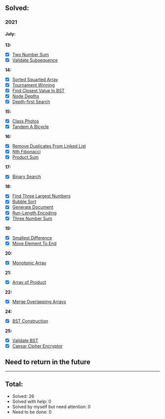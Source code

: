 ## Solved:

### 2021

#### July:

**13:**

- [x] [Two Number Sum](https://www.algoexpert.io/questions/Two%20Number%20Sum)
- [x] [Validate Subsequence](https://www.algoexpert.io/questions/Validate%20Subsequence)

**14:**

- [x] [Sorted Squarted Array](https://www.algoexpert.io/questions/Sorted%20Squared%20Array)
- [x] [Tournament Winning](https://www.algoexpert.io/questions/Tournament%20Winner)
- [x] [Find Closest Value In BST](https://www.algoexpert.io/questions/Find%20Closest%20Value%20In%20BST)
- [x] [Node Depths](https://www.algoexpert.io/questions/Node%20Depths)
- [x] [Depth-first Search](https://www.algoexpert.io/questions/Depth-first%20Search)

**15:**

- [x] [Class Photos](https://www.algoexpert.io/questions/Class%20Photos)
- [x] [Tandem A Bicycle](https://www.algoexpert.io/questions/Tandem%20Bicycle)

**16:**

- [x] [Remove Duplicates From Linked List](https://www.algoexpert.io/questions/Remove%20Duplicates%20From%20Linked%20List)
- [x] [Nth Fibonacci](https://www.algoexpert.io/questions/Nth%20Fibonacci)
- [x] [Product Sum](https://www.algoexpert.io/questions/Product%20Sum)

**17:**

- [x] [Binary Search](https://www.algoexpert.io/questions/Binary%20Search)

**18:**

- [x] [Find Three Largest Numbers](https://www.algoexpert.io/questions/Find%20Three%20Largest%20Numbers)
- [x] [Bubble Sort](https://www.algoexpert.io/questions/Bubble%20Sort)
- [x] [Generate Document](https://www.algoexpert.io/questions/Generate%20Document)
- [x] [Run-Length Encoding](https://www.algoexpert.io/questions/Run-Length%20Encoding)
- [x] [Three Number Sum](https://www.algoexpert.io/questions/Three%20Number%20Sum)

**19:**

- [x] [Smallest Difference](https://www.algoexpert.io/questions/Smallest%20Difference)
- [x] [Move Element To End](https://www.algoexpert.io/questions/Move%20Element%20To%20End)

**20:**

- [x] [Monotonic Array](https://www.algoexpert.io/questions/Monotonic%20Array)

**21:**

- [x] [Array of Product](https://www.algoexpert.io/questions/Array%20Of%20Products)

**22:**

- [x] [Merge Overlapping Arrays](https://www.algoexpert.io/questions/Merge%20Overlapping%20Intervals)

**24:**

- [x] [BST Construction](https://www.algoexpert.io/questions/BST%20Construction)

**25:**

- [x] [Validate BST](https://www.algoexpert.io/questions/Validate%20BST)
- [x] [Caesar Cipher Encryptor](https://www.algoexpert.io/questions/Caesar%20Cipher%20Encryptor)

## Need to return in the future

---

## Total:

- Solved: 26
- Solved with help: 0
- Solved by myself but need attention: 0
- Need to be done: 0
